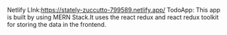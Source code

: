 Netlify LInk:https://stately-zuccutto-799589.netlify.app/
TodoApp:
This app is built by using MERN Stack.It uses the react redux and react redux toolkit for storing the data in the frontend.
